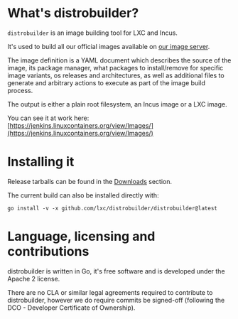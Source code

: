 

# What's distrobuilder?
`distrobuilder` is an image building tool for LXC and Incus.

It's used to build all our official images available on [our image server](https://images.linuxcontainers.org).

The image definition is a YAML document which describes the source of the image, its package manager, what packages to install/remove for specific image variants, os releases and architectures, as well as additional files to generate and arbitrary actions to execute as part of the image build process.

The output is either a plain root filesystem, an Incus image or a LXC image.

You can see it at work here: [https://jenkins.linuxcontainers.org/view/Images/](https://jenkins.linuxcontainers.org/view/Images/)

# Installing it
Release tarballs can be found in the [Downloads](/distrobuilder/downloads) section.

The current build can also be installed directly with:

    go install -v -x github.com/lxc/distrobuilder/distrobuilder@latest

# Language, licensing and contributions
distrobuilder is written in Go, it's free software and is developed under the Apache 2 license.

There are no CLA or similar legal agreements required to contribute to distrobuilder, however we do require commits be signed-off (following the DCO - Developer Certificate of Ownership).
